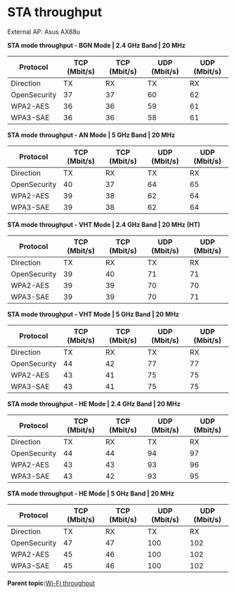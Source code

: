 # STA throughput

External AP: Asus AX88u

**STA mode throughput - BGN Mode | 2.4 GHz Band | 20 MHz**

|Protocol|TCP \(Mbit/s\)|TCP \(Mbit/s\)|UDP \(Mbit/s\)|UDP \(Mbit/s\)|
|--------|--------------|--------------|--------------|--------------|
|Direction|TX|RX|TX|RX|
|OpenSecurity|37|37|60|62|
|WPA2-AES|36|36|59|61|
|WPA3-SAE|36|36|58|61|

**STA mode throughput - AN Mode | 5 GHz Band | 20 MHz**

|Protocol|TCP \(Mbit/s\)|TCP \(Mbit/s\)|UDP \(Mbit/s\)|UDP \(Mbit/s\)|
|--------|--------------|--------------|--------------|--------------|
|Direction|TX|RX|TX|RX|
|OpenSecurity|40|37|64|65|
|WPA2-AES|39|38|62|64|
|WPA3-SAE|39|38|62|64|

**STA mode throughput - VHT Mode | 2.4 GHz Band | 20 MHz (HT)**

|Protocol|TCP \(Mbit/s\)|TCP \(Mbit/s\)|UDP \(Mbit/s\)|UDP \(Mbit/s\)|
|--------|--------------|--------------|--------------|--------------|
|Direction|TX|RX|TX|RX|
|OpenSecurity|39|40|71|71|
|WPA2-AES|39|39|70|70|
|WPA3-SAE|39|39|70|71|

**STA mode throughput - VHT Mode | 5 GHz Band | 20 MHz**

|Protocol|TCP \(Mbit/s\)|TCP \(Mbit/s\)|UDP \(Mbit/s\)|UDP \(Mbit/s\)|
|--------|--------------|--------------|--------------|--------------|
|Direction|TX|RX|TX|RX|
|OpenSecurity|44|42|77|77|
|WPA2-AES|43|41|75|75|
|WPA3-SAE|43|41|75|75|

**STA mode throughput - HE Mode | 2.4 GHz Band | 20 MHz**

|Protocol|TCP \(Mbit/s\)|TCP \(Mbit/s\)|UDP \(Mbit/s\)|UDP \(Mbit/s\)|
|--------|--------------|--------------|--------------|--------------|
|Direction|TX|RX|TX|RX|
|OpenSecurity|44|44|94|97|
|WPA2-AES|43|43|93|96|
|WPA3-SAE|43|42|93|95|

**STA mode throughput - HE Mode | 5 GHz Band | 20 MHz**

|Protocol|TCP \(Mbit/s\)|TCP \(Mbit/s\)|UDP \(Mbit/s\)|UDP \(Mbit/s\)|
|--------|--------------|--------------|--------------|--------------|
|Direction|TX|RX|TX|RX|
|OpenSecurity|47|47|100|102|
|WPA2-AES|45|46|100|102|
|WPA3-SAE|45|46|100|102|

**Parent topic:**[Wi-Fi throughput](../topics/wi-fi_throughput_03.md)

